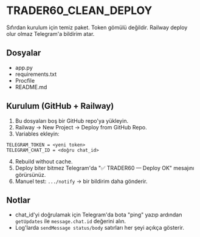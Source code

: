 # TRADER60_CLEAN_DEPLOY

Sıfırdan kurulum için temiz paket. Token gömülü değildir. Railway deploy olur olmaz Telegram'a bildirim atar.

## Dosyalar
- app.py
- requirements.txt
- Procfile
- README.md

## Kurulum (GitHub + Railway)
1) Bu dosyaları boş bir GitHub repo'ya yükleyin.
2) Railway → New Project → Deploy from GitHub Repo.
3) Variables ekleyin:
```
TELEGRAM_TOKEN = <yeni token>
TELEGRAM_CHAT_ID = <doğru chat_id>
```
4) Rebuild without cache.
5) Deploy biter bitmez Telegram'da "✅ TRADER60 — Deploy OK" mesajını görürsünüz.
6) Manuel test: `.../notify` → bir bildirim daha gönderir.

## Notlar
- chat_id'yi doğrulamak için Telegram'da bota "ping" yazıp ardından `getUpdates` ile `message.chat.id` değerini alın.
- Log'larda `sendMessage status/body` satırları her şeyi açıkça gösterir.
